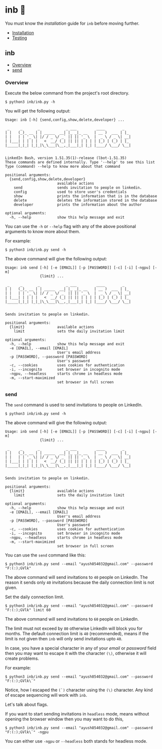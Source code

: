 # inb 🤖

You must know the _installation_ guide for `inb` before moving further.

- [Installation][_installation]
- [Testing][_testing]

## inb

- [Overview](#overview)
- [send](#send)

### Overview

Execute the below command from the project's root directory.

```shell
$ python3 inb/inb.py -h
```

You will get the following output:

```
Usage: inb [-h] {send,config,show,delete,developer} ...

 _     _       _            _ ___         ____        _
| |   (_)_ __ | | _____  __| |_ _|_ __   | __ )  ___ | |_
| |   | | '_ \| |/ / _ \/ _` || || '_ \  |  _ \ / _ \| __|
| |___| | | | |   <  __/ (_| || || | | | | |_) | (_) | |_
|_____|_|_| |_|_|\_\___|\__,_|___|_| |_| |____/ \___/ \__|


LinkedIn Bash, version 1.51.35(1)-release (lbot-1.51.35)
These commands are defined internally. Type '--help' to see this list
Type (command) --help to know more about that command

positional arguments:
  {send,config,show,delete,developer}
                        available actions
    send                sends invitation to people on linkedin.
    config              used to store user's credentials
    show                prints the information that is in the database
    delete              deletes the information stored in the database
    developer           prints the information about the author

optional arguments:
  -h, --help            show this help message and exit
```

You can use the `-h` or `--help` flag with any of the above positional arguments to know more about them.

For example:

```shell
$ python3 inb/inb.py send -h
```

The above command will give the following output:

```
Usage: inb send [-h] [-e [EMAIL]] [-p [PASSWORD]] [-c] [-i] [-ngpu] [-m]
                {limit} ...

 _     _       _            _ ___         ____        _
| |   (_)_ __ | | _____  __| |_ _|_ __   | __ )  ___ | |_
| |   | | '_ \| |/ / _ \/ _` || || '_ \  |  _ \ / _ \| __|
| |___| | | | |   <  __/ (_| || || | | | | |_) | (_) | |_
|_____|_|_| |_|_|\_\___|\__,_|___|_| |_| |____/ \___/ \__|


Sends invitation to people on linkedin.

positional arguments:
  {limit}               available actions
    limit               sets the daily invitation limit

optional arguments:
  -h, --help            show this help message and exit
  -e [EMAIL], --email [EMAIL]
                        User's email address
  -p [PASSWORD], --password [PASSWORD]
                        User's password
  -c, --cookies         uses cookies for authentication
  -i, --incognito       set browser in incognito mode
  -ngpu, --headless     starts chrome in headless mode
  -m, --start-maximized
                        set browser in full screen
```

### send

The `send` command is used to send invitations to people on LinkedIn.

```shell
$ python3 inb/inb.py send -h
```

The above command will give the following output:

```
Usage: inb send [-h] [-e [EMAIL]] [-p [PASSWORD]] [-c] [-i] [-ngpu] [-m]
                {limit} ...

 _     _       _            _ ___         ____        _
| |   (_)_ __ | | _____  __| |_ _|_ __   | __ )  ___ | |_
| |   | | '_ \| |/ / _ \/ _` || || '_ \  |  _ \ / _ \| __|
| |___| | | | |   <  __/ (_| || || | | | | |_) | (_) | |_
|_____|_|_| |_|_|\_\___|\__,_|___|_| |_| |____/ \___/ \__|


Sends invitation to people on linkedin.

positional arguments:
  {limit}               available actions
    limit               sets the daily invitation limit

optional arguments:
  -h, --help            show this help message and exit
  -e [EMAIL], --email [EMAIL]
                        User's email address
  -p [PASSWORD], --password [PASSWORD]
                        User's password
  -c, --cookies         uses cookies for authentication
  -i, --incognito       set browser in incognito mode
  -ngpu, --headless     starts chrome in headless mode
  -m, --start-maximized
                        set browser in full screen
```

You can use the `send` command like this:

```shell
$ python3 inb/inb.py send --email "ayush854032@gmail.com" --password "F:(:);GVlk"
```

The above command will send invitations to `40` people on LinkedIn. The reason it sends only `40` invitations because the daily
connection limit is not given.

Set the daily connection limit.

```shell
$ python3 inb/inb.py send --email "ayush854032@gmail.com" --password "F:(:);GVlk" limit 60
```

The above command will send invitations to `60` people on LinkedIn.

The limit must not exceed by `80` otherwise LinkedIn will block you for months. The default connection limit is `40` (recommended),
means if the limit is not given then `inb` will only send invitations upto `40`.

In case, you have a special character in any of your _email_ or _password_ field then you may want to escape it with the character
`(\)`, otherwise it will create problems.

For example:

```shell
$ python3 inb/inb.py send --email "ayush854032@gmail.com" --password "F:(:);GVlk\`"
```

Notice, how I escaped the ```(`)``` character using the `(\)` character. Any kind of escape sequencing will work with `inb`.

Let's talk about flags.

If you want to start sending invitations in `headless` mode, means without opening the browser window then you may want to do this,

```shell
$ python3 inb/inb.py send --email "ayush854032@gmail.com" --password "F:(:);GVlk\`" -ngpu
```

You can either use `-ngpu` or `--headless` both stands for headless mode.

<!-- Definitions -->

[_installation]: https://github.com/JoshiAyush/inb/blob/master/docs/commence/installation.md
[_testing]: https://github.com/JoshiAyush/inb/blob/master/docs/commence/testing.md
